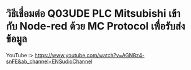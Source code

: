 # วิธีเชื่อมต่อ Q03UDE PLC Mitsubishi เข้ากับ Node-red ด้วย MC Protocol เพื่อรับส่งข้อมูล

YouTube :> https://www.youtube.com/watch?v=AGN8z4-snFE&ab_channel=ENSudioChannel
